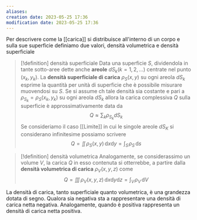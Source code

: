 ```yaml
---
aliases: 
creation date: 2023-05-25 17:36
modification date: 2023-05-25 17:36
---
```


Per descrivere come la [[carica]] si distribuisce all'interno di un corpo e sulla sue superficie definiamo due valori, densità volumetrica e densità superficiale

>[!definition] densità superficiale
>Data una superficie $S$, dividendola in tante sotto-aree dette anche **areole** $dS_{k} (k = 1,2,\dots)$ centrate nel punto $(x_{k},y_{k})$. La **densità superficiale di carica** $\rho_{S}(x,y)$ su ogni areola $dS_{k}$ esprime la quantità per unità di superficie che è possibile misurare muovendosi su $S$.
>Se si assume ch tale densità sia costante e pari a $\rho_{S_{k}} = \rho_{S}(x_{k},y_{k})$ su ogni areola $dS_{k}$ allora la carica complessiva $Q$ sulla superficie è approssimativamente data da
>$$ Q \approx \sum_{k} \rho_{S_{k}}dS_{k} $$
>Se consideriamo il caso [[Limite]] in cui le singole areole $dS_{K}$ si considerano infinitesime possiamo scrivere
>$$ Q = \iint \!\rho_{S}(x,y) \,\mathrm{d}x\mathrm{d}y = \int _{S} \!\rho_{S} \, \mathrm{d}s $$

>[!definition] densità volumetrica
>Analogamente, se considerassimo un volume $V$, la carica $Q$ in esso contenuta si otterrebbe, a partire dalla **densità volumetrica di carica** $\rho_{V}(x,y,z)$ come
>$$ Q = \iiint \!\rho_{V}(x,y,z) \,\mathrm{d}x\mathrm{d}y\mathrm{d}z = \int _{V} \!\rho_{V} \, \mathrm{d}V  $$

La densità di carica, tanto superficiale quanto volumetrica, è una grandezza dotata di segno. Qualora sia negativa sta a rappresentare una densità di carica netta negativa. Analogamente, quando è positiva rappresenta un densità di carica netta positiva.
